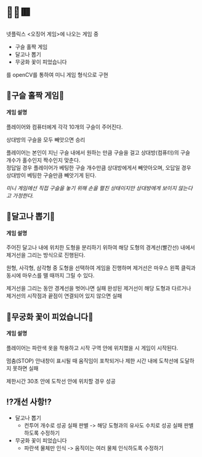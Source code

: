 # 🔴🔺🟥

넷플릭스 <오징어 게임>에 나오는 게임 중 
+ 구슬 홀짝 게임
+ 달고나 뽑기
+ 무궁화 꽃이 피었습니다    
                    
를 openCV를 통하여 미니 게임 형식으로 구현

## 🔹구슬 홀짝 게임🔹
#### 게임 설명       
          
플레이어와 컴퓨터에게 각각 10개의 구슬이 주어진다.      
                        
상대방의 구슬을 모두 빼앗으면 승리       

          
플레이어는 본인이 지닌 구슬 내에서 원하는 만큼 구슬을 걸고 상대방(컴퓨터)의 구슬 개수가 홀수인지 짝수인지 맞춘다.           
정답일 경우 플레이어가 베팅한 구슬 개수만큼 상대방에게서 빼앗아오며, 오답일 경우 상대방이 베팅한 구슬만큼 빼앗기게 된다.

*미니 게임에선 직접 구슬을 놓기 위해 손을 펼친 상태이지만 상대방에게 보이지 않는다고 가정한다.*



## 🔹달고나 뽑기🔹
#### 게임 설명
          
주어진 달고나 내에 위치한 도형을 분리하기 위하여 해당 도형의 경계선(빨간선) 내에서 제거선을 그리는 방식으로 진행된다.       
                                  
원형, 사각형, 삼각형 중 도형을 선택하여 게임을 진행하며 제거선은 마우스 왼쪽 클릭과 동시에 마우스를 뗄 때까지 그릴 수 있다.       
                     
제거선을 그리는 동안 경계선을 벗어나면 실패
완성된 제거선이 해당 도형과 다르거나 제거선의 시작점과 끝점이 연결되어 있지 않으면 실패

## 🔹무궁화 꽃이 피었습니다🔹
#### 게임 설명
플레이어는 파란색 옷을 착용하고 시작 구역 안에 위치했을 시 게임이 시작된다.       
                       
멈춤(STOP) 안내창이 표시될 때 움직임이 포착되거나 제한 시간 내에 도착선에 도달하지 못하면 실패     
              
제한시간 30초 안에 도착선 안에 위치할 경우 성공

## ⁉개선 사항⁉
+ 달고나 뽑기
  + 컨투어 개수로 성공 실패 판별 -> 해당 도형과의 유사도 수치로 성공 실패 판별하도록 수정하기
+ 무궁화 꽃이 피었습니다
  + 파란색 물체만 인식 -> 움직이는 여러 물체 인식하도록 수정하기
